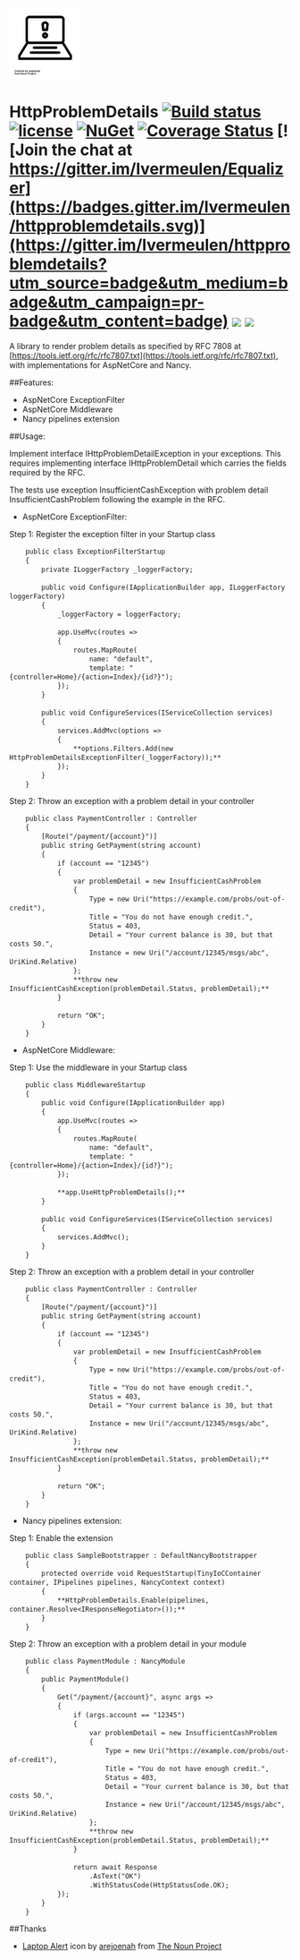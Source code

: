 ![Icon](/assets/noun_560850_cc.png?raw=true)
# HttpProblemDetails [![Build status](https://ci.appveyor.com/api/projects/status/63u4fo3onib9xlng?svg=true)](https://ci.appveyor.com/project/lvermeulen/httpproblemdetails) [![license](https://img.shields.io/badge/license-MIT-blue.svg?maxAge=2592000)](https://github.com/lvermeulen/httpproblemdetails/blob/master/LICENSE) [![NuGet](https://img.shields.io/nuget/vpre/httpproblemdetails.svg?maxAge=2592000)](https://www.nuget.org/packages/httpproblemdetails/) [![Coverage Status](https://coveralls.io/repos/github/lvermeulen/HttpProblemDetails/badge.svg?branch=master)](https://coveralls.io/github/lvermeulen/HttpProblemDetails?branch=master) [![Join the chat at https://gitter.im/lvermeulen/Equalizer](https://badges.gitter.im/lvermeulen/httpproblemdetails.svg)](https://gitter.im/lvermeulen/httpproblemdetails?utm_source=badge&utm_medium=badge&utm_campaign=pr-badge&utm_content=badge) ![](https://img.shields.io/badge/.net-4.5.2-yellowgreen.svg) ![](https://img.shields.io/badge/netstandard-1.6-yellowgreen.svg)
A library to render problem details as specified by RFC 7808 at [https://tools.ietf.org/rfc/rfc7807.txt](https://tools.ietf.org/rfc/rfc7807.txt), with implementations for AspNetCore and Nancy.

##Features:
* AspNetCore ExceptionFilter
* AspNetCore Middleware
* Nancy pipelines extension

##Usage:

Implement interface IHttpProblemDetailException in your exceptions. This requires implementing interface IHttpProblemDetail which carries the fields required by the RFC.

The tests use exception InsufficientCashException with problem detail InsufficientCashProblem following the example in the RFC.

* AspNetCore ExceptionFilter:

Step 1: Register the exception filter in your Startup class
~~~~
    public class ExceptionFilterStartup
    {
        private ILoggerFactory _loggerFactory;

        public void Configure(IApplicationBuilder app, ILoggerFactory loggerFactory)
        {
            _loggerFactory = loggerFactory;

            app.UseMvc(routes =>
            {
                routes.MapRoute(
                    name: "default",
                    template: "{controller=Home}/{action=Index}/{id?}");
            });
        }

        public void ConfigureServices(IServiceCollection services)
        {
            services.AddMvc(options =>
            {
                **options.Filters.Add(new HttpProblemDetailsExceptionFilter(_loggerFactory));**
            });
        }
    }
~~~~

Step 2: Throw an exception with a problem detail in your controller
~~~~
    public class PaymentController : Controller
    {
        [Route("/payment/{account}")]
        public string GetPayment(string account)
        {
            if (account == "12345")
            {
                var problemDetail = new InsufficientCashProblem
                {
                    Type = new Uri("https://example.com/probs/out-of-credit"),
                    Title = "You do not have enough credit.",
                    Status = 403,
                    Detail = "Your current balance is 30, but that costs 50.",
                    Instance = new Uri("/account/12345/msgs/abc", UriKind.Relative)
                };
                **throw new InsufficientCashException(problemDetail.Status, problemDetail);**
            }

            return "OK";
        }
    }
~~~~

* AspNetCore Middleware:

Step 1: Use the middleware in your Startup class
~~~~
    public class MiddlewareStartup
    {
        public void Configure(IApplicationBuilder app)
        {
            app.UseMvc(routes =>
            {
                routes.MapRoute(
                    name: "default",
                    template: "{controller=Home}/{action=Index}/{id?}");
            });

            **app.UseHttpProblemDetails();**
        }

        public void ConfigureServices(IServiceCollection services)
        {
            services.AddMvc();
        }
    }
~~~~

Step 2: Throw an exception with a problem detail in your controller
~~~~
    public class PaymentController : Controller
    {
        [Route("/payment/{account}")]
        public string GetPayment(string account)
        {
            if (account == "12345")
            {
                var problemDetail = new InsufficientCashProblem
                {
                    Type = new Uri("https://example.com/probs/out-of-credit"),
                    Title = "You do not have enough credit.",
                    Status = 403,
                    Detail = "Your current balance is 30, but that costs 50.",
                    Instance = new Uri("/account/12345/msgs/abc", UriKind.Relative)
                };
                **throw new InsufficientCashException(problemDetail.Status, problemDetail);**
            }

            return "OK";
        }
    }
~~~~

* Nancy pipelines extension:

Step 1: Enable the extension
~~~~
    public class SampleBootstrapper : DefaultNancyBootstrapper
    {
        protected override void RequestStartup(TinyIoCContainer container, IPipelines pipelines, NancyContext context)
        {
            **HttpProblemDetails.Enable(pipelines, container.Resolve<IResponseNegotiator>());**
        }
    }
~~~~

Step 2: Throw an exception with a problem detail in your module
~~~~
    public class PaymentModule : NancyModule
    {
        public PaymentModule()
        {
            Get("/payment/{account}", async args =>
            {
                if (args.account == "12345")
                {
                    var problemDetail = new InsufficientCashProblem
                    {
                        Type = new Uri("https://example.com/probs/out-of-credit"),
                        Title = "You do not have enough credit.",
                        Status = 403,
                        Detail = "Your current balance is 30, but that costs 50.",
                        Instance = new Uri("/account/12345/msgs/abc", UriKind.Relative)
                    };
                    **throw new InsufficientCashException(problemDetail.Status, problemDetail);**
                }

                return await Response
                    .AsText("OK")
                    .WithStatusCode(HttpStatusCode.OK);
            });
        }
    }
~~~~

##Thanks
* [Laptop Alert](https://thenounproject.com/term/laptop-alert/560850/) icon by [arejoenah](https://thenounproject.com/arejoenah/) from [The Noun Project](https://thenounproject.com)
